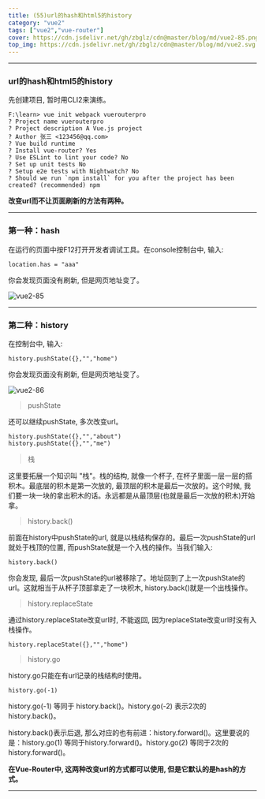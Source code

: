 ```yaml
---
title: (55)url的hash和html5的history
category: "vue2"
tags: ["vue2","vue-router"]
cover: https://cdn.jsdelivr.net/gh/zbglz/cdn@master/blog/md/vue2-85.png
top_img: https://cdn.jsdelivr.net/gh/zbglz/cdn@master/blog/md/vue2.svg
---
```


***

### url的hash和html5的history

先创建项目, 暂时用CLI2来演练。


    F:\learn> vue init webpack vuerouterpro
    ? Project name vuerouterpro
    ? Project description A Vue.js project   
    ? Author 张三 <123456@qq.com>
    ? Vue build runtime
    ? Install vue-router? Yes
    ? Use ESLint to lint your code? No
    ? Set up unit tests No
    ? Setup e2e tests with Nightwatch? No
    ? Should we run `npm install` for you after the project has been created? (recommended) npm

**改变url而不让页面刷新的方法有两种。**

***

### 第一种：hash

在运行的页面中按F12打开开发者调试工具。在console控制台中, 输入:

    location.has = "aaa"

你会发现页面没有刷新, 但是网页地址变了。

![vue2-85](https://cdn.jsdelivr.net/gh/zbglz/cdn@master/blog/md/vue2-85.png)

***

### 第二种：history

在控制台中, 输入:

    history.pushState({},"","home")

你会发现页面没有刷新, 但是网页地址变了。

![vue2-86](https://cdn.jsdelivr.net/gh/zbglz/cdn@master/blog/md/vue2-86.png)

> pushState

还可以继续pushState, 多次改变url。


    history.pushState({},"","about")
    history.pushState({},"","me")

> 栈

这里要拓展一个知识叫 "栈"。栈的结构, 就像一个杯子, 在杯子里面一层一层的搭积木。最底层的积木是第一次放的, 最顶层的积木是最后一次放的。这个时候, 我们要一块一块的拿出积木的话。永远都是从最顶层(也就是最后一次放的积木)开始拿。

> history.back()

前面在history中pushState的url, 就是以栈结构保存的。最后一次pushState的url就处于栈顶的位置, 而pushState就是一个入栈的操作。当我们输入:

    history.back()

你会发现, 最后一次pushState的url被移除了。地址回到了上一次pushState的url。这就相当于从杯子顶部拿走了一块积木, history.back()就是一个出栈操作。

> history.replaceState

通过history.replaceState改变url时, 不能返回, 因为replaceState改变url时没有入栈操作。

    history.replaceState({},"","home")

>  history.go

history.go只能在有url记录的栈结构时使用。

    history.go(-1)

history.go(-1) 等同于 history.back()。history.go(-2) 表示2次的history.back()。
    
history.back()表示后退, 那么对应的也有前进：history.forward()。这里要说的是：history.go(1) 等同于history.forward()。history.go(2) 等同于2次的history.forward()。


**在Vue-Router中, 这两种改变url的方式都可以使用, 但是它默认的是hash的方式。**


***